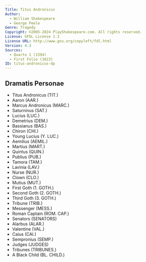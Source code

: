 ```yaml
---
Title: Titus Andronicus
Author: 
  - William Shakespeare
  - George Peele
Genre: Tragedy
Copyright: ©2005-2024 PlayShakespeare.com. All rights reserved.
License: GFDL License 1.3
License URL: http://www.gnu.org/copyleft/fdl.html
Version: 4.3
Sources:
  - Quarto 1 (1594)
  - First Folio (1623)
ID: titus-andronicus-dp
---
```


## Dramatis Personae


- Titus Andronicus (TIT.)
- Aaron (AAR.)
- Marcus Andronicus (MARC.)
- Saturninus (SAT.)
- Lucius (LUC.)
- Demetrius (DEM.)
- Bassianus (BAS.)
- Chiron (CHI.)
- Young Lucius (Y. LUC.)
- Aemilius (AEMIL.)
- Martius (MART.)
- Quintus (QUIN.)
- Publius (PUB.)
- Tamora (TAM.)
- Lavinia (LAV.)
- Nurse (NUR.)
- Clown (CLO.)
- Mutius (MUT.)
- First Goth (1. GOTH.)
- Second Goth (2. GOTH.)
- Third Goth (3. GOTH.)
- Tribune (TRIB.)
- Messenger (MESS.)
- Roman Captain (ROM. CAP.)
- Senators (SENATORS)
- Alarbus (ALAR.)
- Valentine (VAL.)
- Caius (CAI.)
- Sempronius (SEMP.)
- Judges (JUDGES)
- Tribunes (TRIBUNES.)
- A Black Child (BL. CHILD.)
